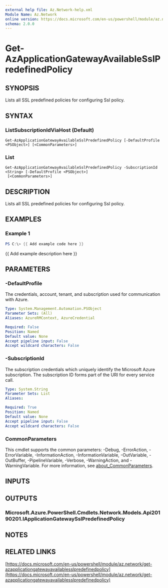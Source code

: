 ```yaml
---
external help file: Az.Network-help.xml
Module Name: Az.Network
online version: https://docs.microsoft.com/en-us/powershell/module/az.network/get-azapplicationgatewayavailablesslpredefinedpolicy
schema: 2.0.0
---
```


# Get-AzApplicationGatewayAvailableSslPredefinedPolicy

## SYNOPSIS
Lists all SSL predefined policies for configuring Ssl policy.

## SYNTAX

### ListSubscriptionIdViaHost (Default)
```
Get-AzApplicationGatewayAvailableSslPredefinedPolicy [-DefaultProfile <PSObject>] [<CommonParameters>]
```

### List
```
Get-AzApplicationGatewayAvailableSslPredefinedPolicy -SubscriptionId <String> [-DefaultProfile <PSObject>]
 [<CommonParameters>]
```

## DESCRIPTION
Lists all SSL predefined policies for configuring Ssl policy.

## EXAMPLES

### Example 1
```powershell
PS C:\> {{ Add example code here }}
```

{{ Add example description here }}

## PARAMETERS

### -DefaultProfile
The credentials, account, tenant, and subscription used for communication with Azure.

```yaml
Type: System.Management.Automation.PSObject
Parameter Sets: (All)
Aliases: AzureRMContext, AzureCredential

Required: False
Position: Named
Default value: None
Accept pipeline input: False
Accept wildcard characters: False
```

### -SubscriptionId
The subscription credentials which uniquely identify the Microsoft Azure subscription.
The subscription ID forms part of the URI for every service call.

```yaml
Type: System.String
Parameter Sets: List
Aliases:

Required: True
Position: Named
Default value: None
Accept pipeline input: False
Accept wildcard characters: False
```

### CommonParameters
This cmdlet supports the common parameters: -Debug, -ErrorAction, -ErrorVariable, -InformationAction, -InformationVariable, -OutVariable, -OutBuffer, -PipelineVariable, -Verbose, -WarningAction, and -WarningVariable. For more information, see [about_CommonParameters](http://go.microsoft.com/fwlink/?LinkID=113216).

## INPUTS

## OUTPUTS

### Microsoft.Azure.PowerShell.Cmdlets.Network.Models.Api20190201.IApplicationGatewaySslPredefinedPolicy
## NOTES

## RELATED LINKS

[https://docs.microsoft.com/en-us/powershell/module/az.network/get-azapplicationgatewayavailablesslpredefinedpolicy](https://docs.microsoft.com/en-us/powershell/module/az.network/get-azapplicationgatewayavailablesslpredefinedpolicy)


